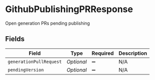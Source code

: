 # GithubPublishingPRResponse

Open generation PRs pending publishing


## Fields

| Field                   | Type                    | Required                | Description             |
| ----------------------- | ----------------------- | ----------------------- | ----------------------- |
| `generationPullRequest` | *Optional<String>*      | :heavy_minus_sign:      | N/A                     |
| `pendingVersion`        | *Optional<String>*      | :heavy_minus_sign:      | N/A                     |